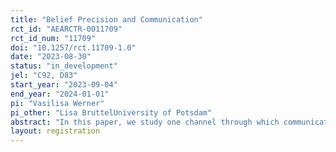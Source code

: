 ```yaml
---
title: "Belief Precision and Communication"
rct_id: "AEARCTR-0011709"
rct_id_num: "11709"
doi: "10.1257/rct.11709-1.0"
date: "2023-08-30"
status: "in_development"
jel: "C92, D83"
start_year: "2023-09-04"
end_year: "2024-01-01"
pi: "Vasilisa Werner"
pi_other: "Lisa BruttelUniversity of Potsdam"
abstract: "In this paper, we study one channel through which communication may facilitate cooperative behavior. In a prisoner’s dilemma experiment, we hypothesize that communication not only makes individuals more optimistic that their partner will cooperate but also increases the precision of this belief, thereby reducing strategic uncertainty. To disentangle the shift in mean beliefs from the increase in precision, we elicit beliefs and precision in an incentive-compatible two-stage procedure and in three situations: without communication, before communication, and after communication. Comparing mean beliefs without and before communication, we can estimate the mean shift. The comparison of the precision of this belief before and after communication provides our measure for a reduction of strategic uncertainty."
layout: registration
---
```


